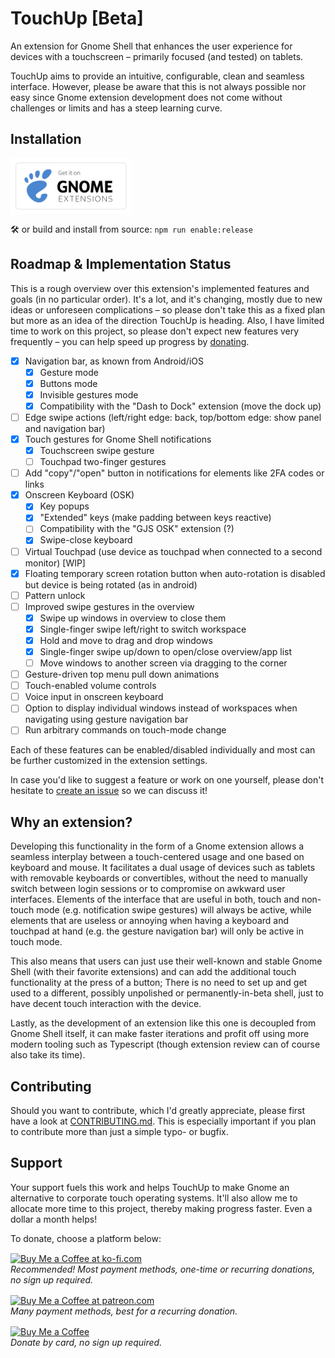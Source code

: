 
# TouchUp [Beta]

An extension for Gnome Shell that enhances the user experience for devices with a
touchscreen – primarily focused (and tested) on tablets.

TouchUp aims to provide an intuitive, configurable, clean and 
seamless interface. However, please be aware that this is not always 
possible nor easy since Gnome extension development does not come without 
challenges or limits and has a steep learning curve.


## Installation

<a href="https://extensions.gnome.org/extension/8102/touchup/" target="_blank"><img src="https://raw.githubusercontent.com/andyholmes/gnome-shell-extensions-badge/master/get-it-on-ego.svg?sanitize=true" height="90" alt="Get it on GNOME Extensions" align="middle"></a>

🛠️ or build and install from source: `npm run enable:release`


## Roadmap &amp; Implementation Status

This is a rough overview over this extension's implemented features and goals
(in no particular order). It's a lot, and it's changing, mostly due to 
new ideas or unforeseen complications – so please don't take this as a fixed 
plan but more as an idea of the direction TouchUp is heading. Also, I have
limited time to work on this project, so please don't expect new features 
very frequently – you can help speed up progress by [donating](#support).

 - [x] Navigation bar, as known from Android/iOS
   - [x] Gesture mode
   - [x] Buttons mode
   - [x] Invisible gestures mode
   - [x] Compatibility with the "Dash to Dock" extension (move the dock up)
 - [ ] Edge swipe actions (left/right edge: back, top/bottom edge:
       show panel and navigation bar)
 - [x] Touch gestures for Gnome Shell notifications
   - [x] Touchscreen swipe gesture
   - [ ] Touchpad two-finger gestures
 - [ ] Add "copy"/"open" button in notifications for elements like 2FA
       codes or links
 - [x] Onscreen Keyboard (OSK)
   - [x] Key popups
   - [x] "Extended" keys (make padding between keys reactive)
   - [ ] Compatibility with the "GJS OSK" extension (?)
   - [x] Swipe-close keyboard
 - [ ] Virtual Touchpad (use device as touchpad when connected to a
   second monitor) \[WIP]
 - [x] Floating temporary screen rotation button when auto-rotation
       is disabled but device is being rotated (as in android)
 - [ ] Pattern unlock
 - [ ] Improved swipe gestures in the overview
   - [x] Swipe up windows in overview to close them
   - [x] Single-finger swipe left/right to switch workspace
   - [x] Hold and move to drag and drop windows
   - [x] Single-finger swipe up/down to open/close overview/app list
   - [ ] Move windows to another screen via dragging to the corner
 - [ ] Gesture-driven top menu pull down animations
 - [ ] Touch-enabled volume controls
 - [ ] Voice input in onscreen keyboard
 - [ ] Option to display individual windows instead of workspaces when navigating
   using gesture navigation bar
 - [ ] Run arbitrary commands on touch-mode change

Each of these features can be enabled/disabled individually and most can be 
further customized in the extension settings.

In case you'd like to suggest a feature or work on one yourself, please
don't hesitate
to [create an issue](https://github.com/mityax/gnome-extension-touchup/issues/new) so we can
discuss it!

## Why an extension?

Developing this functionality in the form of a Gnome extension allows a seamless
interplay between a touch-centered usage and one based on keyboard and mouse. It
facilitates a dual usage of devices such as tablets with removable keyboards or
convertibles, without the need to manually switch between login sessions or to
compromise on awkward user interfaces. Elements of the interface that are useful
in both, touch and non-touch mode (e.g. notification swipe gestures) will always
be active, while elements that are useless or annoying when having a keyboard
and touchpad at hand (e.g. the gesture navigation bar) will only be active in
touch mode.

This also means that users can just use their well-known and stable Gnome
Shell (with their favorite extensions) and can add the additional touch
functionality at the press of a button; There is no need to set up and get used
to a different, possibly unpolished or permanently-in-beta shell, just to have
decent touch interaction with the device.

Lastly, as the development of an extension like this one is decoupled from Gnome
Shell itself, it can make faster iterations and profit off using more modern
tooling such as Typescript (though extension review can of course also take its
time).


## Contributing

Should you want to contribute, which I'd greatly appreciate, please first
have a look at [CONTRIBUTING.md](./CONTRIBUTING.md). This is especially
important if you plan to contribute more than just a simple typo- or bugfix.


## Support

Your support fuels this work and helps TouchUp to make Gnome an 
alternative to corporate touch operating systems. It'll also allow me to 
allocate more time to this project, thereby making progress faster. Even a 
dollar a month helps!

To donate, choose a platform below:

<a href='https://ko-fi.com/Q5Q41A9U4G' target='_blank'><img height='36' style='border:0px;height:36px;vertical-align:middle' src='https://img.shields.io/badge/Ko--fi-F16061?style=for-the-badge&logo=ko-fi&logoColor=white' border='0' alt='Buy Me a Coffee at ko-fi.com' /></a><br />
<i>Recommended! Most payment methods, one-time or recurring donations, no sign up required.</i>

<a href='https://patreon.com/mityax' target='_blank'><img height='36' style='border:0px;height:36px;vertical-align:middle' src='https://img.shields.io/badge/Patreon-F96854?style=for-the-badge&logo=patreon&logoColor=white' border='0' alt='Buy Me a Coffee at patreon.com' /></a><br />
<i>Many payment methods, best for a recurring donation.</i>

<a href='https://buymeacoffee.com/mityax' target='_blank'><img height='36' style='border:0px;height:36px;vertical-align:middle' src='https://img.shields.io/badge/Buy_Me_A_Coffee-FFDD00?style=for-the-badge&logo=buy-me-a-coffee&logoColor=black' border='0' alt='Buy Me a Coffee' /></a><br />
<i>Donate by card, no sign up required.</i>
